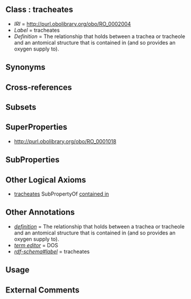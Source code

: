 
## Class : tracheates

 * *IRI* = http://purl.obolibrary.org/obo/RO_0002004
 * *Label* = tracheates
 * *Definition* = The relationship that holds between a trachea or tracheole and an antomical structure that is contained in (and so provides an oxygen supply to).

## Synonyms


## Cross-references


## Subsets


## SuperProperties

 * <http://purl.obolibrary.org/obo/RO_0001018>

## SubProperties


## Other Logical Axioms

 * [tracheates](../../RO/04/RO_0002004.md) SubPropertyOf [contained in](../../RO/18/RO_0001018.md)

## Other Annotations

 * *[definition](../../IAO/15/IAO_0000115.md)* = The relationship that holds between a trachea or tracheole and an antomical structure that is contained in (and so provides an oxygen supply to).
 * *[term editor](../../IAO/17/IAO_0000117.md)* = DOS
 * *[rdf-schema#label](../../el/rdf-schema#label.md)* = tracheates

## Usage


## External Comments

